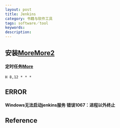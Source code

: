 ```yaml
---
layout: post
title: Jenkins
category: 书籍与软件工具
tags: software／tool
keywords: 
description: 
---
```


## 安装[More](https://www.cnblogs.com/wuhl-89/p/10154798.html)[More2](https://qxf2.com/blog/jenkins-python/)


#### 定时任务[More](https://www.jianshu.com/p/ff31b08dadfe)

```
H 8,12 * * *
```


## ERROR

#### Windows无法启动jenkins服务 错误1067：进程以外终止

## Reference

